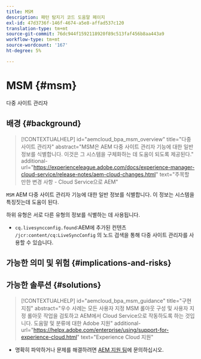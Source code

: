 ```yaml
---
title: MSM
description: 패턴 탐지기 코드 도움말 페이지
exl-id: 47d3736f-146f-4674-a5e8-affad537c120
translation-type: tm+mt
source-git-commit: 76dc944f1592118920f89c513faf456b8aa443a9
workflow-type: tm+mt
source-wordcount: '167'
ht-degree: 5%

---
```


# MSM {#msm}

다중 사이트 관리자

## 배경 {#background}

>[!CONTEXTUALHELP]
>id="aemcloud_bpa_msm_overview"
>title="다중 사이트 관리자"
>abstract="MSM은 AEM 다중 사이트 관리자 기능에 대한 일반 정보를 식별합니다. 이것은 그 시스템을 구체화하는 데 도움이 되도록 제공된다."
>additional-url="https://experienceleague.adobe.com/docs/experience-manager-cloud-service/release-notes/aem-cloud-changes.html" text="주목할 만한 변경 사항 - Cloud Service으로 AEM"

`MSM` AEM 다중 사이트 관리자 기능에 대한 일반 정보를 식별합니다. 이 정보는 시스템을 특징짓는데 도움이 된다.

하위 유형은 서로 다른 유형의 정보를 식별하는 데 사용됩니다.

* `cq.livesyncconfig.found`:AEM에 추가된 컨텐츠 `/jcr:content/cq:LiveSyncConfig` 의 노드 검색을 통해 다중 사이트 관리자를 사용할 수 있습니다.

## 가능한 의미 및 위험 {#implications-and-risks}


## 가능한 솔루션 {#solutions}

>[!CONTEXTUALHELP]
>id="aemcloud_bpa_msm_guidance"
>title="구현 지침"
>abstract="우수 사례는 모든 사용자 지정 MSM 롤아웃 구성 및 사용자 지정 롤아웃 작업을 검토하고 AEM에서 Cloud Service으로 작동하도록 하는 것입니다. 도움말 및 분류에 대한 Adobe 지원"
>additional-url="https://helpx.adobe.com/enterprise/using/support-for-experience-cloud.html" text="Experience Cloud 지원"

* 명확히 파악하거나 문제를 해결하려면 [AEM 지원 팀](https://helpx.adobe.com/enterprise/using/support-for-experience-cloud.html)에 문의하십시오.
